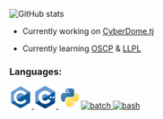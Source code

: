 ![GitHub stats](https://github-readme-stats.vercel.app/api?username=r3x08&show_icons=false)  

-  Currently working on [CyberDome.tj](https://github.com/cyberdometaj)

-  Currently learning [OSCP](https://en.wikipedia.org/wiki/Offensive_Security_Certified_Professional) & [LLPL](https://en.wikipedia.org/wiki/Low-level_programming_language)
<h3 align="left">Languages:</h3>
<p align="left"> <a href="https://www.cprogramming.com/" target="_blank" rel="noreferrer"> <img src="https://raw.githubusercontent.com/devicons/devicon/master/icons/c/c-original.svg" alt="c" width="40" height="40"/> </a> <a href="https://www.w3schools.com/cpp/" target="_blank" rel="noreferrer"> <img src="https://raw.githubusercontent.com/devicons/devicon/master/icons/cplusplus/cplusplus-original.svg" alt="cplusplus" width="40" height="40"/> </a> <a href="https://www.python.org" target="_blank" rel="noreferrer"> <img src="https://raw.githubusercontent.com/devicons/devicon/master/icons/python/python-original.svg" alt="python" width="40" height="40"/></a><a href="https://www.tutorialspoint.com/batch_script/index.htm"><img src="https://icons.iconarchive.com/icons/harwen/pleasant/256/MS-DOS-Batch-File-icon.png" alt="batch" width="40" height="40"/></a><a href="https://www.gnu.org/software/bash/" target="_blank" rel="noreferrer"><a href="https://www.gnu.org/software/bash/" target="_blank" rel="noreferrer"> <img src="https://www.vectorlogo.zone/logos/gnu_bash/gnu_bash-icon.svg" alt="bash" width="40" height="40"/> </a> </p>
